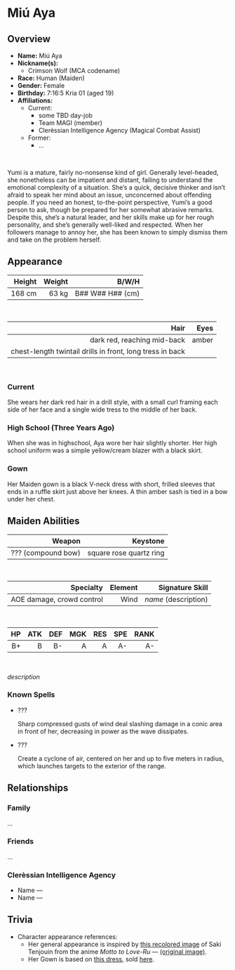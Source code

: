 # Miú Aya

## Overview

- **Name:** Miú Aya
- **Nickname(s):**
  - Crimson Wolf (MCA codename)
- **Race:** Human (Maiden)
- **Gender:** Female
- **Birthday:** 7:16:5 Kria 01 (aged 19)
- **Affiliations:**
  - Current:
    - some TBD day-job
    - Team MAGI (member)
    - Clerèssian Intelligence Agency (Magical Combat Assist)
  - Former:
    - ...

&nbsp;

Yumi is a mature, fairly no-nonsense kind of girl. Generally level-headed, she nonetheless can be impatient and distant, failing to understand the emotional complexity of a situation. She’s a quick, decisive thinker and isn’t afraid to speak her mind about an issue, unconcerned about offending people. If you need an honest, to-the-point perspective, Yumi’s a good person to ask, though be prepared for her somewhat abrasive remarks. Despite this, she’s a natural leader, and her skills make up for her rough personality, and she’s generally well-liked and respected. When her followers manage to annoy her, she has been known to simply dismiss them and take on the problem herself.

## Appearance

| Height | Weight |                  B/W/H |
| -----: | -----: | ---------------------: |
| 168 cm |  63 kg | B\#\# W\#\# H\#\# (cm) |

&nbsp;

|                                                      Hair |  Eyes |
| --------------------------------------------------------: | ----: |
|                               dark red, reaching mid-back | amber |
| chest-length twintail drills in front, long tress in back |       |

&nbsp;

### Current

She wears her dark red hair in a drill style, with a small curl framing each side of her face and a single wide tress to the middle of her back.

### High School (Three Years Ago)

When she was in highschool, Aya wore her hair slightly shorter. Her high school uniform was a simple yellow/cream blazer with a black skirt.

### Gown

Her Maiden gown is a black V-neck dress with short, frilled sleeves that ends in a ruffle skirt just above her knees. A thin amber sash is tied in a bow under her chest.

## Maiden Abilities

|             Weapon |                Keystone |
| -----------------: | ----------------------: |
| ??? (compound bow) | square rose quartz ring |

&nbsp;

|                 Specialty | Element |      Signature Skill |
| ------------------------: | ------: | -------------------: |
| AOE damage, crowd control |    Wind | *name* (description) |

&nbsp;

|   HP |  ATK |  DEF |  MGK |  RES |  SPE | RANK |
| ---: | ---: | ---: | ---: | ---: | ---: | ---: |
|   B+ |    B |   B- |    A |    A |   A- |    A- |

&nbsp;

*description*

### Known Spells

- ???

  Sharp compressed gusts of wind deal slashing damage in a conic area in front of her, decreasing in power as the wave dissipates.

- ???

  Create a cyclone of air, centered on her and up to five meters in radius, which launches targets to the exterior of the range.

## Relationships

### Family

...

### Friends

...


### Clerèssian Intelligence Agency

- Name — 
- Name — 

## Trivia

- Character appearance references:
  - Her general appearance is inspired by [this recolored image](./references/miú-aya-01.png) of Saki Tenjouin from the anime *Motto to Love-Ru* — [(original image)](http://3.bp.blogspot.com/_yQfDeqqLB1o/TNTEw3PBpxI/AAAAAAAAAP8/WycbsiNutrQ/s1600/Motto+To+Love-Ru+episode+05+picture+1.png).
  - Her Gown is based on [this dress](./references/miú-aya-02.png), sold [here](https://www.asos.com/us/asos-design/asos-midi-frill-sleeve-dress/prd/3209996).